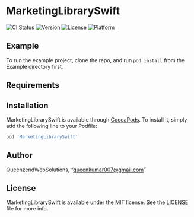 # MarketingLibrarySwift

[![CI Status](https://img.shields.io/travis/QueenzendWebSolutions/MarketingLibrarySwift.svg?style=flat)](https://travis-ci.org/QueenzendWebSolutions/MarketingLibrarySwift)
[![Version](https://img.shields.io/cocoapods/v/MarketingLibrarySwift.svg?style=flat)](https://cocoapods.org/pods/MarketingLibrarySwift)
[![License](https://img.shields.io/cocoapods/l/MarketingLibrarySwift.svg?style=flat)](https://cocoapods.org/pods/MarketingLibrarySwift)
[![Platform](https://img.shields.io/cocoapods/p/MarketingLibrarySwift.svg?style=flat)](https://cocoapods.org/pods/MarketingLibrarySwift)

## Example

To run the example project, clone the repo, and run `pod install` from the Example directory first.

## Requirements

## Installation

MarketingLibrarySwift is available through [CocoaPods](https://cocoapods.org). To install
it, simply add the following line to your Podfile:

```ruby
pod 'MarketingLibrarySwift'
```

## Author

QueenzendWebSolutions, “queenkumar007@gmail.com”

## License

MarketingLibrarySwift is available under the MIT license. See the LICENSE file for more info.
